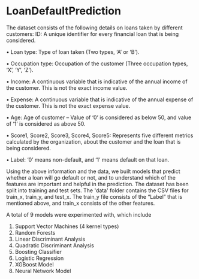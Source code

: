 # LoanDefaultPrediction
The dataset consists of the following details on loans taken by different customers:  ID: A unique identifier for every financial loan that is being considered.

• Loan type: Type of loan taken (Two types, ‘A’ or ‘B’).

• Occupation type: Occupation of the customer (Three occupation types, ‘X’, ‘Y’, ‘Z’).

• Income: A continuous variable that is indicative of the annual income of the customer. This is not the exact income value.

• Expense: A continuous variable that is indicative of the annual expense of the customer. This is not the exact expense value.

• Age: Age of customer – Value of ‘0’ is considered as below 50, and value of ‘1’ is considered as above 50.

• Score1, Score2, Score3, Score4, Score5: Represents five different metrics calculated by the organization, about the customer and the loan that is being considered.

• Label: ‘0’ means non-default, and ‘1’ means default on that loan.

Using the above information and the data, we built models that predict whether a loan will go default or not, and to understand which of the features are important and helpful in the prediction. The dataset has been split into training and test sets. The 'data' folder contains the CSV files for train_x, train_y, and test_x. The train_y file consists of the “Label” that is mentioned above, and train_x consists of the other features. 

A total of 9 models were experimented with, which include
1. Support Vector Machines (4 kernel types)
2. Random Forests
3. Linear Discriminant Analysis
4. Quadratic Discriminant Analysis
5. Boosting Classifier
6. Logistic Regression
7. XGBoost Model
8. Neural Network Model
